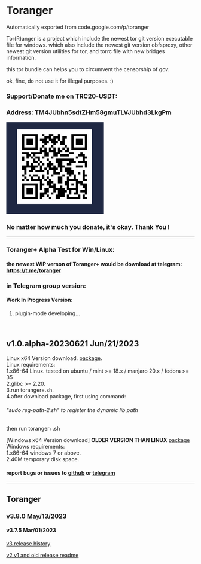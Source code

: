 # Toranger
Automatically exported from code.google.com/p/toranger

Tor(R)anger is a project which include the newest tor git version executable file for windows. which also include the newest git version obfsproxy, other newest git version utilities for tor, and torrc file with new bridges information.

this tor bundle can helps you to circumvent the censorship of gov.

ok, fine, do not use it for illegal purposes. :)

### Support/Donate me on TRC20-USDT:

### Address: TM4JUbhn5sdtZHm58gmuTLVJUbhd3LkgPm

![TM4JUbhn5sdtZHm58gmuTLVJUbhd3LkgPm](TM4JUbhn5sdtZHm58gmuTLVJUbhd3LkgPm.png 'support me')

### No matter how much you donate, it's okay. Thank You !
-------
### Toranger+ Alpha Test for Win/Linux:
#### the newest WIP verson of Toranger+ would be download at telegram: https://t.me/toranger
### in Telegram group version:
#### Work In Progress Version:

1. plugin-mode developing...
<br>

## v1.0.alpha-20230621 Jun/21/2023

Linux x64 Version download. [package](https://github.com/DarkSpyCyber/toranger/blob/master/Toranger%2B/toranger%2B.tar.xz).
<br>
Linux requirements:<br>
1.x86-64 Linux. tested on ubuntu / mint >= 18.x / manjaro 20.x / fedora >= 35 <br>
2.glibc >= 2.20.<br>
3.run toranger+.sh.<br>
4.after download package, first using command:<br>
###### "sudo reg-path-2.sh" to register the dynamic lib path

then run toranger+.sh

[Windows x64 Version download] **OLDER VERSION THAN LINUX**
[package](https://github.com/DarkSpyCyber/toranger/blob/master/Toranger%2B/toranger%2B.7z)
<br>
Windows requirements:<br>
1.x86-64 windows 7 or above.<br>
2.40M temporary disk space.<br>


#### report bugs or issues to [github](https://github.com/DarkSpyCyber/toranger/issues) or [telegram](https://t.me/toranger)
-----
## Toranger
### v3.8.0      May/13/2023<br>
#### v3.7.5      Mar/01/2023<br>

[v3 release history](https://github.com/DarkSpyCyber/toranger/blob/master/v3/README.md)

[v2 v1 and old release readme](https://github.com/DarkSpyCyber/toranger/blob/master/old_releases/README.md)

